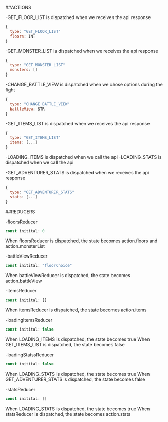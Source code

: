 ##ACTIONS


-GET_FLOOR_LIST is dispatched when we receives the api response
```javascript
{
  type: "GET_FLOOR_LIST"
  floors: INT
}
```

-GET_MONSTER_LIST is dispatched when we receives the api response
```javascript
{
  type: "GET_MONSTER_LIST"
  monsters: []
}
```

-CHANGE_BATTLE_VIEW is dispatched when we chose options during the fight
```javascript
{
  type: "CHANGE_BATTLE_VIEW"
  battleView: STR
}
```

-GET_ITEMS_LIST is dispatched when we receives the api response
```javascript
{
  type: "GET_ITEMS_LIST"
  items: [...]
}
```

-LOADING_ITEMS is dispatched when we call the api
-LOADING_STATS is dispatched when we call the api

-GET_ADVENTURER_STATS is dispatched when we receives the api response
```javascript
{
  type: "GET_ADVENTURER_STATS"
  stats: [...]
}
```


##REDUCERS

-floorsReducer
```javascript
const initital: 0
```
When floorsReducer is dispatched, the state becomes action.floors and action.monsterList

-battleViewReducer
```javascript
const initital: "floorChoice"
```
When battleViewReducer is dispatched, the state becomes action.battleView


-itemsReducer
```javascript
const initital: []
```
When itemsReducer is dispatched, the state becomes action.items

-loadingItemsReducer
```javascript
const initital: false
```
When LOADING_ITEMS is dispatched, the state becomes true
When GET_ITEMS_LIST is dispatched, the state becomes false

-loadingStatssReducer
```javascript
const initital: false
```
When LOADING_STATS is dispatched, the state becomes true
When GET_ADVENTURER_STATS is dispatched, the state becomes false

-statsReducer
```javascript
const initital: []
```
When LOADING_STATS is dispatched, the state becomes true
When statsReducer is dispatched, the state becomes action.stats
